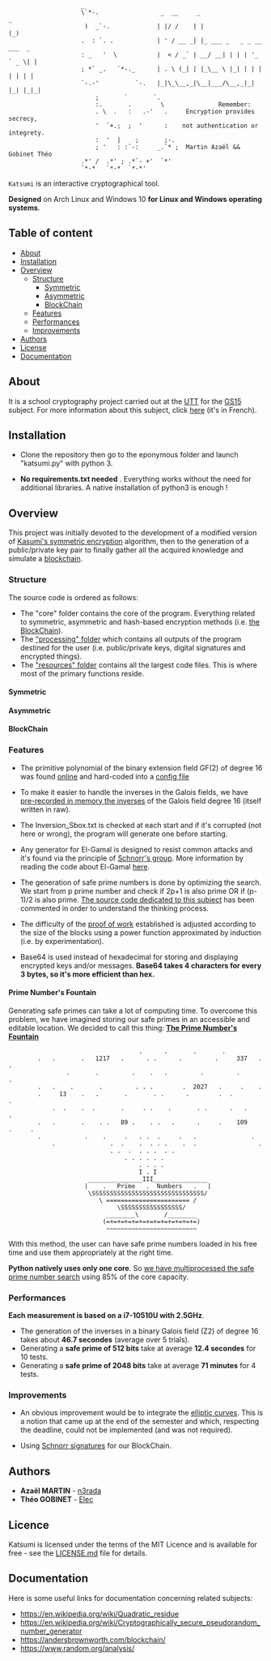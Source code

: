                         _                        
                        \`*-.                 _  __     _                       _    
                         )  _`-.             | |/ /    | |                     (_)    
                        .  : `. .            | ' / __ _| |_ ___ _   _ _ __ ___  _     
                        : _   '  \           |  < / _` | __/ __| | | | '_ ` _ \| |    
                        ; *` _.   `*-._      | . \ (_| | |_\__ \ |_| | | | | | | |    
                        `-.-'          `-.   |_|\_\__,_|\__|___/\__,_|_| |_| |_|_|    
                            ;       `       `.     
                            :.       .        \               Remember: 
                            . \  .   :   .-'   .     Encryption provides secrecy,
                            '  `+.;  ;  '      :    not authentication or integrety.
                            :  '  |    ;       ;-. 
                            ; '   : :`-:     _.`* ;  Martin Azaël && Gobinet Théo 
                        .*' /  .*' ; .*`- +'  `*' 
                        `*-*   `*-*  `*-*'           


`Katsumi` is an interactive cryptographical tool.

**Designed** on Arch Linux and Windows 10 **for Linux and Windows operating systems**.

## Table of content

- [About](#About)
- [Installation](#Installation)
- [Overview](#Performance)
    - [Structure](#Structure)
        - [Symmetric](#Symmetric)
        - [Asymmetric](#Asymmetric)
        - [BlockChain](#BlockChain)
    - [Features](#Features)
    - [Performances](#Performances)
    - [Improvements](#Improvements)
- [Authors](#Authors)
- [License](#License)
- [Documentation](#Documentation)
## About
It is a school cryptography project carried out at the [UTT](https://www.utt.fr/) for the [GS15](images/GS15.png) subject.
For more information about this subject, click [here](pdfs/Projet.pdf) (it's in French).

## Installation
* Clone the repository then go to the eponymous folder and launch "katsumi.py" with python 3.

* **No requirements.txt needed** . Everything works without the need for additional libraries. A native installation of python3 is enough ! 

## Overview
This project was initially devoted to the development of a modified version of [Kasumi's symmetric encryption](https://en.wikipedia.org/wiki/KASUMI) algorithm, then to the generation of a public/private key pair to finally gather all the acquired knowledge and simulate a [blockchain](pdfs/blockChain_article.pdf).
### Structure
The source code is ordered as follows:
* The "core" folder contains the core of the program. Everything related to symmetric, asymmetric and hash-based encryption methods (i.e. [the BlockChain](core/hashbased/blockchain.py)).
* The ["processing" folder](processing/) which contains all outputs of the program destined for the user (i.e. public/private keys, digital signatures and encrypted things).
* The ["resources" folder](ressources/) contains all the largest code files. This is where most of the primary functions reside.

#### Symmetric

#### Asymmetric

#### BlockChain

### Features

* The primitive polynomial of the binary extension field GF(2) of degree 16 was found [online](https://www.partow.net/programming/polynomials/index.html) and hard-coded into a [config file](ressources/config.py)

* To make it easier to handle the inverses in the Galois fields, we have [pre-recorded in memory the inverses](ressources/generated/inversion_Sbox.txt) of the Galois field degree 16 (itself written in raw).

* The Inversion_Sbox.txt is checked at each start and if it's corrupted (not here or wrong), the program will generate one before starting.

* Any generator for El-Gamal is designed to resist common attacks and it's found via the principle of [Schnorr's group](https://en.wikipedia.org/wiki/Schnorr_group). More information by reading the code about El-Gamal [here](core/asymmetric/elGamal.py).

* The generation of safe prime numbers is done by optimizing the search. We start from p prime number and check if 2p+1 is also prime OR if (p-1)/2 is also prime. [The source code dedicated to this subject](ressources/prng.py) has been commented in order to understand the thinking process.

* The difficulty of the [proof of work](https://en.wikipedia.org/wiki/Proof_of_work) established is adjusted according to the size of the blocks using a power function approximated by induction (i.e. by experimentation).

* Base64 is used instead of hexadecimal for storing and displaying encrypted keys and/or messages. **Base64 takes 4 characters for every 3 bytes, so it's more efficient than hex.**

#### Prime Number's Fountain

Generating safe primes can take a lot of computing time. 
To overcome this problem, we have imagined storing our safe primes in an accessible and editable location.
We decided to call this thing: [**The Prime Number's Fountain**](ressources/generated/PrimeNumber's_Fount)

                                        .      .       .       .
            .   .       .   1217   .      . .      .         .     337   .    .
                    .       .         .    .   .         .         .            .
            .   .    .       .         . . .        .  2027   .     .    .
            .     13    .   .       .       . .      .        .  .              .
                .  .    .  .       .     . .    .       . .      .   .        .
            .   .       .    . .   89 .    . .   .      .     .    109    .     .
            .            .    .     .   . .  .     .   .               .
                .               .  .    .  . . .    .  .                 .
                                . .  .  . . .  . .
                                    . . . . . .
                                        . . . .
                                        I . I
                          _______________III_______________
                         |    .   Prime   .  Numbers   .   |
                          \SSSSSSSSSSSSSSSSSSSSSSSSSSSSSSS/
                             \ ======================= /
                                  \SSSSSSSSSSSSSSSSS/
                               ________\       /________
                              (=+=+=+=+=+=+=+=+=+=+=+=+=)
                               ~~~~~~~~~~~~~~~~~~~~~~~~~

With this method, the user can have safe prime numbers loaded in his free time and use them appropriately at the right time.

**Python natively uses only one core**. So [we have multiprocessed the safe prime number search](ressources/prng.py) using 85% of the core capacity.

### Performances
**Each measurement is based on a i7-10510U with 2.5GHz**.

* The generation of the inverses in a binary Galois field (Z2) of degree 16 takes about **46.7 secondes** (average over 5 trials).
* Generating a **safe prime of 512 bits** take at average **12.4 secondes** for 10 tests.
* Generating a **safe prime of 2048 bits** take at average **71 minutes** for 4 tests.

### Improvements
* An obvious improvement would be to integrate the [elliptic curves](https://en.wikipedia.org/wiki/Elliptic-curve_cryptography). This is a notion that came up at the end of the semester and which, respecting the deadline, could not be implemented (and was not required).

* Using [Schnorr signatures](https://medium.com/digitalassetresearch/schnorr-signatures-the-inevitability-of-privacy-in-bitcoin-b2f45a1f7287) for our BlockChain.
## Authors
* **Azaël MARTIN** - [n3rada](https://github.com/n3rada)
* **Théo GOBINET** - [Elec](https://github.com/theogobinet)
## Licence
Katsumi is licensed under the terms of the MIT Licence 
and is available for free - see the [LICENSE.md](LICENSE.md) file for details.

## Documentation
Here is some useful links for documentation concerning related subjects:

* https://en.wikipedia.org/wiki/Quadratic_residue
* https://en.wikipedia.org/wiki/Cryptographically_secure_pseudorandom_number_generator
* https://andersbrownworth.com/blockchain/
* https://www.random.org/analysis/
